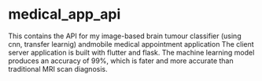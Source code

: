 # medical_app_api
This contains the API for my image-based brain tumour classifier (using cnn, transfer learnig) andmobile medical appointment application  The client server application is built with flutter and flask. The machine learning model produces an accuracy of 99%, which is fater and more accurate than traditional MRI scan diagnosis.
